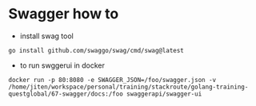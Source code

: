 # Swagger how to

- install swag tool

```go install github.com/swaggo/swag/cmd/swag@latest```

- to run swggerui in docker

```docker run -p 80:8080 -e SWAGGER_JSON=/foo/swagger.json -v /home/jiten/workspace/personal/training/stackroute/golang-training-questglobal/67-swagger/docs:/foo swaggerapi/swagger-ui```